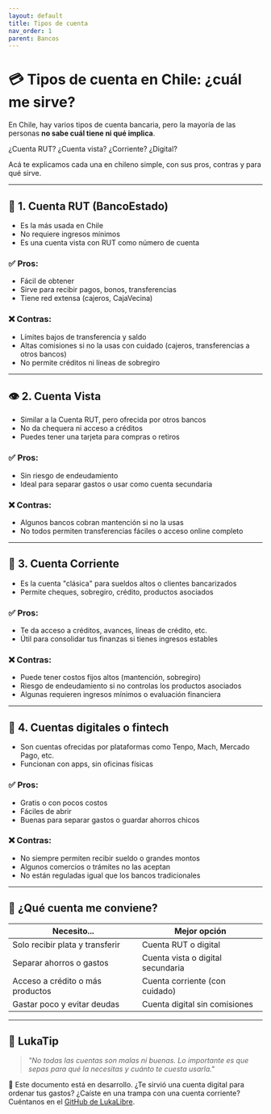 ```yaml
---
layout: default
title: Tipos de cuenta
nav_order: 1
parent: Bancos
---
```


# 💳 Tipos de cuenta en Chile: ¿cuál me sirve?

En Chile, hay varios tipos de cuenta bancaria, pero la mayoría de las personas **no sabe cuál tiene ni qué implica**.

¿Cuenta RUT? ¿Cuenta vista? ¿Corriente? ¿Digital?

Acá te explicamos cada una en chileno simple, con sus pros, contras y para qué sirve.

---

## 🏦 1. Cuenta RUT (BancoEstado)

- Es la más usada en Chile
- No requiere ingresos mínimos
- Es una cuenta vista con RUT como número de cuenta

### ✅ Pros:
- Fácil de obtener
- Sirve para recibir pagos, bonos, transferencias
- Tiene red extensa (cajeros, CajaVecina)

### ❌ Contras:
- Límites bajos de transferencia y saldo
- Altas comisiones si no la usas con cuidado (cajeros, transferencias a otros bancos)
- No permite créditos ni líneas de sobregiro

---

## 👁️ 2. Cuenta Vista

- Similar a la Cuenta RUT, pero ofrecida por otros bancos
- No da chequera ni acceso a créditos
- Puedes tener una tarjeta para compras o retiros

### ✅ Pros:
- Sin riesgo de endeudamiento
- Ideal para separar gastos o usar como cuenta secundaria

### ❌ Contras:
- Algunos bancos cobran mantención si no la usas
- No todos permiten transferencias fáciles o acceso online completo

---

## 💼 3. Cuenta Corriente

- Es la cuenta "clásica" para sueldos altos o clientes bancarizados
- Permite cheques, sobregiro, crédito, productos asociados

### ✅ Pros:
- Te da acceso a créditos, avances, líneas de crédito, etc.
- Útil para consolidar tus finanzas si tienes ingresos estables

### ❌ Contras:
- Puede tener costos fijos altos (mantención, sobregiro)
- Riesgo de endeudamiento si no controlas los productos asociados
- Algunas requieren ingresos mínimos o evaluación financiera

---

## 📲 4. Cuentas digitales o fintech

- Son cuentas ofrecidas por plataformas como Tenpo, Mach, Mercado Pago, etc.
- Funcionan con apps, sin oficinas físicas

### ✅ Pros:
- Gratis o con pocos costos
- Fáciles de abrir
- Buenas para separar gastos o guardar ahorros chicos

### ❌ Contras:
- No siempre permiten recibir sueldo o grandes montos
- Algunos comercios o trámites no las aceptan
- No están reguladas igual que los bancos tradicionales

---

## 🤔 ¿Qué cuenta me conviene?

| Necesito...                          | Mejor opción                     |
|--------------------------------------|----------------------------------|
| Solo recibir plata y transferir      | Cuenta RUT o digital             |
| Separar ahorros o gastos             | Cuenta vista o digital secundaria|
| Acceso a crédito o más productos     | Cuenta corriente (con cuidado)   |
| Gastar poco y evitar deudas          | Cuenta digital sin comisiones    |

---

## 🧠 LukaTip

> *"No todas las cuentas son malas ni buenas. Lo importante es que sepas para qué la necesitas y cuánto te cuesta usarla."*

📌 Este documento está en desarrollo.
¿Te sirvió una cuenta digital para ordenar tus gastos? ¿Caíste en una trampa con una cuenta corriente?
Cuéntanos en el [GitHub de LukaLibre](https://github.com/raestrada/lukalibre).
